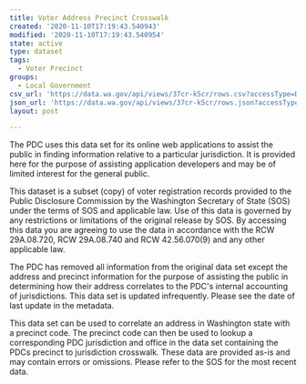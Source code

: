 ```yaml
---
title: Voter Address Precinct Crosswalk
created: '2020-11-10T17:19:43.540943'
modified: '2020-11-10T17:19:43.540954'
state: active
type: dataset
tags:
  - Voter Precinct
groups:
  - Local Government
csv_url: 'https://data.wa.gov/api/views/37cr-k5cr/rows.csv?accessType=DOWNLOAD'
json_url: 'https://data.wa.gov/api/views/37cr-k5cr/rows.json?accessType=DOWNLOAD'
layout: post

---
```

The PDC uses this data set for its online web applications to assist the public in finding information relative to a particular jurisdiction. It is provided here for the purpose of assisting application developers and may be of limited interest for the general public.

This dataset is a subset (copy) of voter registration records provided to the Public Disclosure Commission by the Washington Secretary of State (SOS) under the terms of SOS and applicable law. Use of this data is governed by any restrictions or limitations of the original release by SOS. By accessing this data you are agreeing to use the data in accordance with the RCW 29A.08.720, RCW 29A.08.740 and RCW 42.56.070(9) and any other applicable law.

The PDC has removed all information from the original data set except the address and precinct information for the purpose of assisting the public in determining how their address correlates to the PDC's internal accounting of jurisdictions. This data set is updated infrequently. Please see the date of last update in the metadata. 

This data set can be used to correlate an address in Washington state with a precinct code. The precinct code can then be used to lookup a corresponding PDC jurisdiction and office in the data set containing the PDCs precinct to jurisdiction crosswalk. These data are provided as-is and may contain errors or omissions. Please refer to the SOS for the most recent data.
